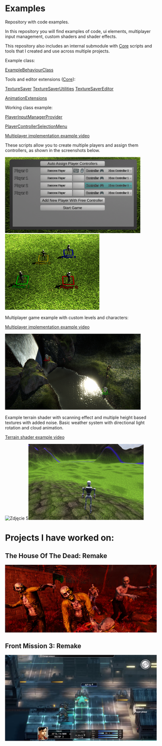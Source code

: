 # Examples
Repository with code examples.

In this repository you will find examples of code, ui elements, multiplayer input management, custom shaders and shader effects.

This repository also includes an internal submodule with [Core](https://github.com/Daniel1x/Core) scripts and tools that I created and use across multiple projects.

Example class:

[ExampleBehaviourClass](https://github.com/Daniel1x/Examples/blob/main/Assets/Code/ExampleBehaviourClass.cs)

Tools and editor extensions ([Core](https://github.com/Daniel1x/Core)):

[TextureSaver](https://github.com/Daniel1x/Core/blob/main/Tools/TextureSaver/TextureSaver.cs)
[TextureSaverUtilities](https://github.com/Daniel1x/Core/blob/main/Tools/TextureSaver/Editor/TextureSaverUtilities.cs)
[TextureSaverEditor](https://github.com/Daniel1x/Core/blob/main/Tools/TextureSaver/Editor/TextureSaverEditor.cs)

[AnimationExtensions](https://github.com/Daniel1x/Core/blob/main/Extensions/AnimationExtensions.cs)

Working class example:

[PlayerInputManagerProvider](https://github.com/Daniel1x/Examples/blob/main/Assets/Code/Player/PlayerInputManagerProvider.cs)

[PlayerControllerSelectionMenu](https://github.com/Daniel1x/Examples/blob/main/Assets/Code/UI/Menus/PlayerControllerSelectionMenu.cs)

[Multiplayer implementation example video](https://www.youtube.com/watch?v=VnKeMXx4P2M)

These scripts allow you to create multiple players and assign them controllers, as shown in the screenshots below.

<img src="https://github.com/Daniel1x/Examples/blob/main/Assets/Content/Preview/t_Preview6.png" alt="Zdjęcie 6" height="250"/><img src="https://github.com/Daniel1x/Examples/blob/main/Assets/Content/Preview/t_Preview7.png" alt="Zdjęcie 7" height="250"/>

Multiplayer game example with custom levels and characters:

[Multiplayer implementation example video](https://www.youtube.com/watch?v=VnKeMXx4P2M)

<img src="https://github.com/Daniel1x/Examples/blob/main/Assets/Content/Preview/t_Preview8.png" alt="Zdjęcie 8" height="250"/>

Example terrain shader with scanning effect and multiple height based textures with added noise.
Basic weather system with directional light rotation and cloud animation.

[Terrain shader example video](https://youtu.be/8upf36Ew92E)

<img src="https://github.com/Daniel1x/Examples/blob/main/Assets/Content/Preview/t_Preview5.png" alt="Zdjęcie 5" height="250"/><img src="https://github.com/Daniel1x/Examples/blob/main/Assets/Content/Preview/t_Preview2.png" alt="Zdjęcie 2" height="250"/>

# Projects I have worked on:

## The House Of The Dead: Remake

<img src="https://github.com/Daniel1x/Examples/blob/main/Assets/Content/Preview/t_Preview3.png" alt="Zdjęcie 3" width="500"/>

## Front Mission 3: Remake

<img src="https://github.com/Daniel1x/Examples/blob/main/Assets/Content/Preview/t_Preview4.png" alt="Zdjęcie 4" width="500"/>

